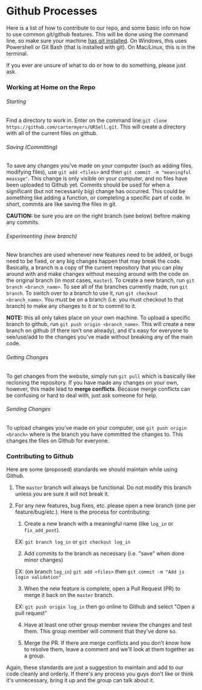 # Github Processes

Here is a list of how to contribute to our repo, and some basic info on how to use common git/github features. This will be done using the command line, so make sure your machine [has git installed](https://git-scm.com/book/en/v2/Getting-Started-Installing-Git). On Windows, this uses Powershell or Git Bash (that is installed with git). On Mac/Linux, this is in the terminal.

If you ever are unsure of what to do or how to do something, please just ask.

### Working at Home on the Repo

###### Starting
Find a directory to work in. Enter on the command line:```git clone https://github.com/cartermyers/URSell.git```.
This will create a directory with all of the current files on github.

###### Saving (Committing)
To save any changes you've made on your computer (such as adding files, modifying files), use ```git add <files>``` and then ```git commit -m "meaningful meassge"```. This change is only visible on your computer, and no files have been uploaded to Github yet. Commits should be used for when a significant (but not necessarily big) change has occurred. This could be something like adding a function, or completing a specific part of code. In short, commits are like saving the files in git.

<b>CAUTION:</b> be sure you are on the right branch (see below) before making any commits.

###### Experimenting (new branch)
New branches are used whenever new features need to be added, or bugs need to be fixed, or any big changes happen that may break the code. Basically, a branch is a copy of the current repository that you can play around with and make changes without messing around with the code on the original branch (in most cases, ```master```).
To create a new branch, run ```git branch <branch_name>```. To see all of the branches currently made, run ```git branch```. To switch over to a branch to use it, run ```git checkout <branch_name>```. You must be on a branch (i.e. you must checkout to that branch) to make any changes to it or to commit to it.

<b>NOTE:</b> this all only takes place on your own machine. To upload a specific branch to github, run ```git push origin <branch_name>```. This will create a new branch on github (if there isn't one already), and it's easy for everyone to see/use/add to the changes you've made without breaking any of the main code.

###### Getting Changes
To get changes from the website, simply run ```git pull``` which is basically like recloning the repository.
If you have made any changes on your own, however, this made lead to <b>merge conflicts</b>. Because merge conflicts can be confusing or hard to deal with, just ask someone for help.

###### Sending Changes
To upload changes you've made on your computer, use ```git push origin <branch>``` where <branch> is
the branch you have committed the changes to. This changes the files on Github for everyone.

### Contributing to Github

Here are some (proposed) standards we should maintain while using Github.

1. The `master` branch will always be functional. Do not modify this branch unless you are sure it will not break it.

2. For any new features, bug fixes, etc. please open a new branch (one per feature/bug/etc.).
Here is the process for contributing:

    1. Create a new branch with a meaningful name (like `log_in` or `fix_add_post`).

    EX: ```git branch log_in``` or ```git checkout log_in```

    2. Add commits to the branch as necessary (i.e. "save" when done minor changes)

    EX: (on branch ```log_in```) ```git add <files>``` then ```git commit -m "Add js login validation"```

    3. When the new feature is complete, open a Pull Request (PR) to merge it back on the `master` branch.

      EX: ```git push origin log_in``` then go online to Github and select "Open a pull request"

    4. Have at least one other group member review the changes and test them. This group member will comment that they've done so.

    5. Merge the PR. If there are merge conflicts and you don't know how to resolve them, leave a comment and we'll look at them together as a group.

Again, these standards are just a suggestion to maintain and add to our code cleanly and orderly. If there's any process you guys don't like or think it's unnecessary, bring it up and the group can talk about it.

